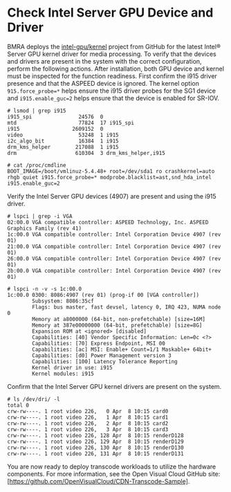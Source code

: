 # Check Intel Server GPU Device and Driver
BMRA deploys the [intel-gpu/kernel](https://github.com/intel-gpu/kernel) project from GitHub for the latest Intel® Server GPU kernel driver for media processing. To verify that the devices and drivers are present in the system with the correct configuration, perform the following actions.
After installation, both GPU device and kernel must be inspected for the function readiness. First confirm the i915 driver presence and that the ASPEED device is ignored. The kernel option `915.force_probe=*` helps ensure the i915 driver probes for the SG1 device and `i915.enable_guc=2` helps ensure that the device is enabled for SR-IOV.
```
# lsmod | grep i915
i915_spi               24576  0
mtd                    77824  17 i915_spi
i915                 2609152  0
video                  53248  1 i915
i2c_algo_bit           16384  1 i915
drm_kms_helper        217088  1 i915
drm                   610304  3 drm_kms_helper,i915

# cat /proc/cmdline
BOOT_IMAGE=/boot/vmlinuz-5.4.48+ root=/dev/sda1 ro crashkernel=auto rhgb quiet i915.force_probe=* modprobe.blacklist=ast,snd_hda_intel i915.enable_guc=2
```

Verify the Intel Server GPU devices (4907) are present and using the i915 driver.
```
# lspci | grep -i VGA
02:00.0 VGA compatible controller: ASPEED Technology, Inc. ASPEED Graphics Family (rev 41)
1c:00.0 VGA compatible controller: Intel Corporation Device 4907 (rev 01)
21:00.0 VGA compatible controller: Intel Corporation Device 4907 (rev 01)
26:00.0 VGA compatible controller: Intel Corporation Device 4907 (rev 01)
2b:00.0 VGA compatible controller: Intel Corporation Device 4907 (rev 01)
```
```
# lspci -n -v -s 1c:00.0
1c:00.0 0300: 8086:4907 (rev 01) (prog-if 00 [VGA controller])
        Subsystem: 8086:35cf
        Flags: bus master, fast devsel, latency 0, IRQ 423, NUMA node 0
        Memory at a8000000 (64-bit, non-prefetchable) [size=16M]
        Memory at 387e00000000 (64-bit, prefetchable) [size=8G]
        Expansion ROM at <ignored> [disabled]
        Capabilities: [40] Vendor Specific Information: Len=0c <?>
        Capabilities: [70] Express Endpoint, MSI 00
        Capabilities: [ac] MSI: Enable+ Count=1/1 Maskable+ 64bit+
        Capabilities: [d0] Power Management version 3
        Capabilities: [100] Latency Tolerance Reporting
        Kernel driver in use: i915
        Kernel modules: i915
```
Confirm that the Intel Server GPU kernel drivers are present on the system.
```
# ls /dev/dri/ -l
total 0
crw-rw----. 1 root video 226,   0 Apr  8 10:15 card0
crw-rw----. 1 root video 226,   1 Apr  8 10:15 card1
crw-rw----. 1 root video 226,   2 Apr  8 10:15 card2
crw-rw----. 1 root video 226,   3 Apr  8 10:15 card3
crw-rw----. 1 root video 226, 128 Apr  8 10:15 renderD128
crw-rw----. 1 root video 226, 129 Apr  8 10:15 renderD129
crw-rw----. 1 root video 226, 130 Apr  8 10:15 renderD130
crw-rw----. 1 root video 226, 131 Apr  8 10:15 renderD131
```
You are now ready to deploy transcode workloads to utilize the hardware components. For more information, see the Open Visual Cloud GitHub site: [https://github.com/OpenVisualCloud/CDN-Transcode-Sample].
